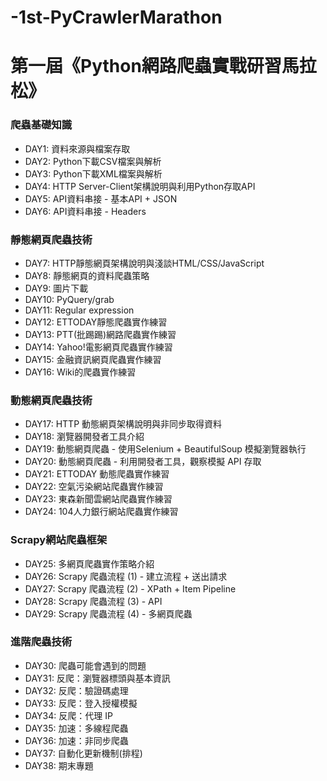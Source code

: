 # -1st-PyCrawlerMarathon

# 第一屆《Python網路爬蟲實戰研習馬拉松》
### 爬蟲基礎知識
*  DAY1: 資料來源與檔案存取
*  DAY2: Python下載CSV檔案與解析
*  DAY3: Python下載XML檔案與解析
*  DAY4: HTTP Server-Client架構說明與利用Python存取API
*  DAY5: API資料串接 - 基本API + JSON
*  DAY6: API資料串接 - Headers
### 靜態網頁爬蟲技術
*  DAY7: HTTP靜態網頁架構說明與淺談HTML/CSS/JavaScript
*  DAY8: 靜態網頁的資料爬蟲策略
*  DAY9: 圖片下載
* DAY10: PyQuery/grab
* DAY11: Regular expression
* DAY12: ETTODAY靜態爬蟲實作練習
* DAY13: PTT(批踢踢)網路爬蟲實作練習
* DAY14: Yahoo!電影網頁爬蟲實作練習
* DAY15: 金融資訊網頁爬蟲實作練習
* DAY16: Wiki的爬蟲實作練習
### 動態網頁爬蟲技術
* DAY17: HTTP 動態網頁架構說明與非同步取得資料
* DAY18: 瀏覽器開發者工具介紹
* DAY19: 動態網頁爬蟲 - 使用Selenium + BeautifulSoup 模擬瀏覽器執行
* DAY20: 動態網頁爬蟲 - 利用開發者工具，觀察模擬 API 存取
* DAY21: ETTODAY 動態爬蟲實作練習
* DAY22: 空氣污染網站爬蟲實作練習
* DAY23: 東森新聞雲網站爬蟲實作練習
* DAY24: 104人力銀行網站爬蟲實作練習
### Scrapy網站爬蟲框架
* DAY25: 多網頁爬蟲實作策略介紹
* DAY26: Scrapy 爬蟲流程 (1) - 建立流程 + 送出請求
* DAY27: Scrapy 爬蟲流程 (2) - XPath + Item Pipeline
* DAY28: Scrapy 爬蟲流程 (3) - API
* DAY29: Scrapy 爬蟲流程 (4) - 多網頁爬蟲
### 進階爬蟲技術
* DAY30: 爬蟲可能會遇到的問題
* DAY31: 反爬：瀏覽器標頭與基本資訊
* DAY32: 反爬：驗證碼處理
* DAY33: 反爬：登入授權模擬
* DAY34: 反爬：代理 IP
* DAY35: 加速：多線程爬蟲
* DAY36: 加速：非同步爬蟲
* DAY37: 自動化更新機制(排程)
* DAY38: 期末專題
